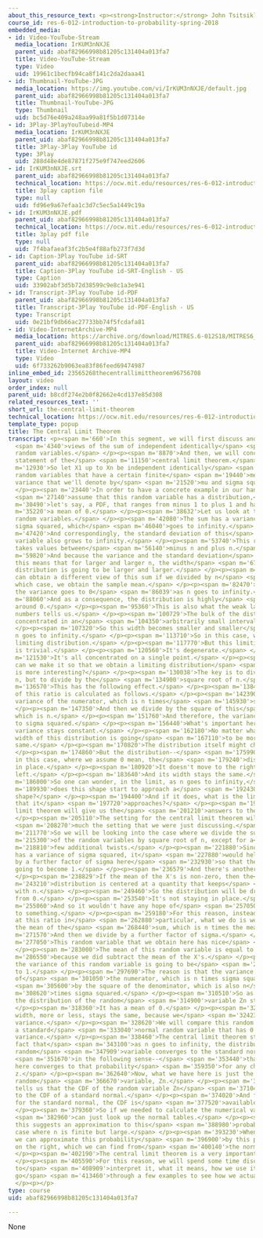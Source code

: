 ```yaml
---
about_this_resource_text: <p><strong>Instructor:</strong> John Tsitsiklis</p>
course_id: res-6-012-introduction-to-probability-spring-2018
embedded_media:
- id: Video-YouTube-Stream
  media_location: IrKUM3nNXJE
  parent_uid: abaf82966998b81205c131404a013fa7
  title: Video-YouTube-Stream
  type: Video
  uid: 19961c1becfb94ca8f141c2da2daaa41
- id: Thumbnail-YouTube-JPG
  media_location: https://img.youtube.com/vi/IrKUM3nNXJE/default.jpg
  parent_uid: abaf82966998b81205c131404a013fa7
  title: Thumbnail-YouTube-JPG
  type: Thumbnail
  uid: bc5d76e409a248aa99a81f5b1d07314e
- id: 3Play-3PlayYouTubeid-MP4
  media_location: IrKUM3nNXJE
  parent_uid: abaf82966998b81205c131404a013fa7
  title: 3Play-3Play YouTube id
  type: 3Play
  uid: 288d48e4de87871f275e9f747eed2606
- id: IrKUM3nNXJE.srt
  parent_uid: abaf82966998b81205c131404a013fa7
  technical_location: https://ocw.mit.edu/resources/res-6-012-introduction-to-probability-spring-2018/part-ii-inference-limit-theorems/the-central-limit-theorem/IrKUM3nNXJE.srt
  title: 3play caption file
  type: null
  uid: fd96e9a67efaa1c3d7c5ec5a1449c19a
- id: IrKUM3nNXJE.pdf
  parent_uid: abaf82966998b81205c131404a013fa7
  technical_location: https://ocw.mit.edu/resources/res-6-012-introduction-to-probability-spring-2018/part-ii-inference-limit-theorems/the-central-limit-theorem/IrKUM3nNXJE.pdf
  title: 3play pdf file
  type: null
  uid: 7f4bafaeaf3fc2b5e4f88afb273f7d3d
- id: Caption-3Play YouTube id-SRT
  parent_uid: abaf82966998b81205c131404a013fa7
  title: Caption-3Play YouTube id-SRT-English - US
  type: Caption
  uid: 33902abf3d5b72d38599c9e8c1a3e941
- id: Transcript-3Play YouTube id-PDF
  parent_uid: abaf82966998b81205c131404a013fa7
  title: Transcript-3Play YouTube id-PDF-English - US
  type: Transcript
  uid: 0e21bf9db66ac27733bb74f5fcdafa81
- id: Video-InternetArchive-MP4
  media_location: https://archive.org/download/MITRES.6-012S18/MITRES6_012S18_L19-02_300k.mp4
  parent_uid: abaf82966998b81205c131404a013fa7
  title: Video-Internet Archive-MP4
  type: Video
  uid: 6f733262b9063ea83f86feed69474987
inline_embed_id: 23565268thecentrallimittheorem96756708
layout: video
order_index: null
parent_uid: b8cdf274e2b0f82662e4cd137e85d308
related_resources_text: ''
short_url: the-central-limit-theorem
technical_location: https://ocw.mit.edu/resources/res-6-012-introduction-to-probability-spring-2018/part-ii-inference-limit-theorems/the-central-limit-theorem
template_type: popup
title: The Central Limit Theorem
transcript: <p><span m='660'>In this segment, we will first discuss and compare different</span>
  <span m='4340'>views of the sum of independent identically</span> <span m='6890'>distributed
  random variables.</span> </p><p><span m='8870'>And then, we will conclude with a
  statement of the</span> <span m='11150'>central limit theorem.</span> </p><p><span
  m='12930'>So let X1 up to Xn be independent identically</span> <span m='16070'>distributed
  random variables that have a certain finite</span> <span m='19440'>mean and finite
  variance that we'll denote by</span> <span m='21520'>mu and sigma squared.</span>
  </p><p><span m='23440'>In order to have a concrete example in our hands, let us</span>
  <span m='27140'>assume that this random variable has a distribution,</span> <span
  m='30490'>let's say, a PDF, that ranges from minus 1 to plus 1 and has</span> <span
  m='35220'>a mean of 0.</span> </p><p><span m='38632'>Let us look at the sum of these
  random variables.</span> </p><p><span m='42080'>The sum has a variance of n times
  sigma squared, which</span> <span m='46040'>goes to infinity.</span> </p><p><span
  m='47420'>And correspondingly, the standard deviation of this</span> <span m='50490'>random
  variable also grows to infinity.</span> </p><p><span m='53740'>This random variable
  takes values between</span> <span m='56140'>minus n and plus n.</span> </p><p><span
  m='59820'>And because the variance and the standard deviation</span> <span m='62770'>increase,
  this means that for larger and larger n, the width</span> <span m='67460'>of this
  distribution is going to be larger and larger.</span> </p><p><span m='74080'>We
  can obtain a different view of this sum if we divided by n</span> <span m='78940'>in,
  which case, we obtain the sample mean.</span> </p><p><span m='82470'>In this case,
  the variance goes to 0</span> <span m='86039'>as n goes to infinity.</span> </p><p><span
  m='88060'>And as a consequence, the distribution is highly</span> <span m='92280'>concentrated
  around 0.</span> </p><p><span m='95360'>This is also what the weak law of large
  numbers tells us.</span> </p><p><span m='100729'>The bulk of the distribution is
  concentrated in an</span> <span m='104350'>arbitrarily small interval around 0.</span>
  </p><p><span m='107320'>So this width becomes smaller and smaller</span> <span m='110690'>as
  n goes to infinity.</span> </p><p><span m='113710'>So in this case, we obtain a
  limiting distribution.</span> </p><p><span m='117770'>But this limiting distribution
  is trivial.</span> </p><p><span m='120560'>It's degenerate.</span> </p><p><span
  m='121530'>It's all concentrated on a single point.</span> </p><p><span m='124900'>How
  can we make it so that we obtain a limiting distribution</span> <span m='128250'>that
  is more interesting?</span> </p><p><span m='130038'>The key is to divide not by
  n, but to divide by the</span> <span m='134900'>square root of n.</span> </p><p><span
  m='136570'>This has the following effect.</span> </p><p><span m='138410'>The variance
  of this ratio is calculated as follows.</span> </p><p><span m='142390'>We take the
  variance of the numerator, which is n times</span> <span m='145930'>sigma squared.</span>
  </p><p><span m='147350'>And then we divide by the square of this</span> <span m='149800'>number,
  which is n.</span> </p><p><span m='151760'>And therefore, the variance is equal
  to sigma squared.</span> </p><p><span m='156440'>What's important here is that the
  variance stays constant.</span> </p><p><span m='162180'>No matter what n is, the
  width of this distribution is going</span> <span m='167110'>to be more or less the
  same.</span> </p><p><span m='170820'>The distribution itself might change as n changes.</span>
  </p><p><span m='174860'>But the distribution--</span> <span m='175990'>at least
  in this case, where we assume 0 mean, the</span> <span m='179240'>distribution stays
  in place.</span> </p><p><span m='180920'>It doesn't move to the right or to the
  left.</span> </p><p><span m='183640'>And its width stays the same.</span> </p><p><span
  m='186000'>So one can wonder, in the limit, as n goes to infinity,</span> <span
  m='189930'>does this shape start to approach a</span> <span m='192430'>certain limiting
  shape?</span> </p><p><span m='194400'>And if it does, what is the limiting shape
  that it</span> <span m='197720'>approaches?</span> </p><p><span m='198990'>The central
  limit theorem will give us the</span> <span m='201210'>answers to these questions.</span>
  </p><p><span m='205110'>The setting for the central limit theorem will be pretty</span>
  <span m='208270'>much the setting that we were just discussing.</span> </p><p><span
  m='211770'>So we will be looking into the case where we divide the sum</span> <span
  m='215300'>of the random variables by square root of n, except for a</span> <span
  m='218810'>few additional twists.</span> </p><p><span m='221880'>Since this ratio
  has a variance of sigma squared, it</span> <span m='227880'>would help to divide
  by a further factor of sigma here</span> <span m='232930'>so that the variance is
  going to become 1.</span> </p><p><span m='236579'>And there's another issue.</span>
  </p><p><span m='238829'>If the mean of the X's is non-zero, then the</span> <span
  m='243210'>distribution is centered at a quantity that keeps</span> <span m='247750'>changing
  with n.</span> </p><p><span m='249460'>So the distribution will be drifting away
  from 0.</span> </p><p><span m='253540'>It's not staying in place.</span> </p><p><span
  m='255060'>And so it wouldn't have any hope of</span> <span m='257050'>converging
  to something.</span> </p><p><span m='259180'>For this reason, instead of looking
  at this ratio in</span> <span m='262880'>particular, what we do is we first subtract
  the mean of the</span> <span m='268440'>sum, which is n times the mean.</span> </p><p><span
  m='271570'>And then we divide by a further factor of sigma.</span> </p><p><span
  m='277050'>This random variable that we obtain here has nice</span> <span m='281680'>properties.</span>
  </p><p><span m='283000'>The mean of this random variable is equal to 0,</span> <span
  m='286550'>because we did subtract the mean of the X's.</span> </p><p><span m='290520'>And
  the variance of this random variable is going to be</span> <span m='295409'>equal
  to 1.</span> </p><p><span m='297690'>The reason is that the variance is the variance
  of</span> <span m='301050'>the numerator, which is n times sigma squared, divided</span>
  <span m='305600'>by the square of the denominator, which is also n</span> <span
  m='308620'>times sigma squared.</span> </p><p><span m='310510'>So as n changes,
  the distribution of the random</span> <span m='314900'>variable Zn stays in place.</span>
  </p><p><span m='318360'>It has a mean of 0.</span> </p><p><span m='320066'>And its
  width, more or less, stays the same, because we</span> <span m='324230'>have a constant
  variance.</span> </p><p><span m='328620'>We will compare this random variable with
  a standard</span> <span m='333040'>normal random variable that has 0 mean and unit
  variance.</span> </p><p><span m='338460'>The central limit theorem states the amazing
  fact that</span> <span m='343100'>as n goes to infinity, the distribution of this
  random</span> <span m='347909'>variable converges to the standard normal distribution</span>
  <span m='351670'>in the following sense--</span> <span m='353440'>that this probability
  here converges to that probability</span> <span m='359350'>for any choice of little
  z.</span> </p><p><span m='362640'>Now, what we have here is just the CDF of this
  random</span> <span m='366670'>variable, Zn.</span> </p><p><span m='367930'>So it
  tells us that the CDF of the random variable Zn</span> <span m='371040'>converges
  to the CDF of a standard normal.</span> </p><p><span m='374020'>And fortunately,
  for the standard normal, the CDF is</span> <span m='377520'>available in tables.</span>
  </p><p><span m='379360'>So if we needed to calculate the numerical value here, we</span>
  <span m='382960'>can just look up the normal tables.</span> </p><p><span m='385640'>And
  this suggests an approximation to this</span> <span m='388980'>probability for the
  case where n is finite but large.</span> </p><p><span m='393230'>When n is large,
  we can approximate this probability</span> <span m='396900'>by this probability
  on the right, which we can find from</span> <span m='400140'>the normal tables.</span>
  </p><p><span m='402190'>The central limit theorem is a very important result.</span>
  </p><p><span m='405590'>For this reason, we will spend some time discussing how
  to</span> <span m='408909'>interpret it, what it means, how we use it, and we will
  go</span> <span m='413460'>through a few examples to see how we actually apply it.</span>
  </p><p></p>
type: course
uid: abaf82966998b81205c131404a013fa7

---
```

None